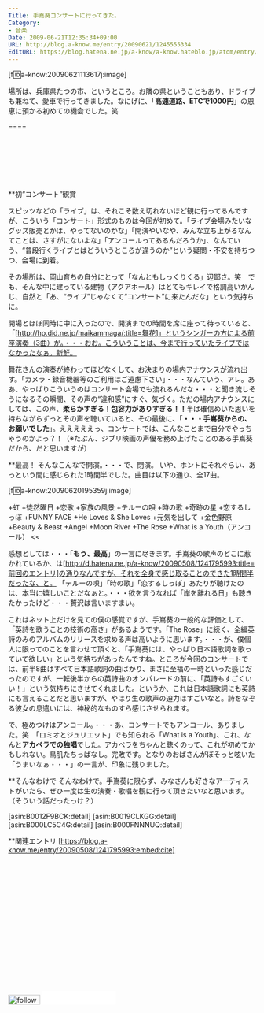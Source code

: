 ```yaml
---
Title: 手嶌葵コンサートに行ってきた。
Category:
- 音楽
Date: 2009-06-21T12:35:34+09:00
URL: http://blog.a-know.me/entry/20090621/1245555334
EditURL: https://blog.hatena.ne.jp/a-know/a-know.hateblo.jp/atom/entry/12921228815727980029
---
```


[f:id:a-know:20090621113617j:image]

場所は、兵庫県たつの市、というところ。お隣の県ということもあり、ドライブも兼ねて、愛車で行ってきました。なにげに、「<span style="font-weight:bold;">高速道路、ETCで1000円</span>」の恩恵に預かる初めての機会でした。笑

====

<script async src="//pagead2.googlesyndication.com/pagead/js/adsbygoogle.js"></script>
<!-- article-top -->
<ins class="adsbygoogle"
     style="display:inline-block;width:728px;height:90px"
     data-ad-client="ca-pub-3463034538369189"
     data-ad-slot="8367620130"></ins>
<script>
(adsbygoogle = window.adsbygoogle || []).push({});
</script>

**初“コンサート”観賞

スピッツなどの「ライブ」は、それこそ数え切れないほど観に行ってるんですが、こういう「コンサート」形式のものは今回が初めて。「ライブ会場みたいなグッズ販売とかは、やってないのかな」「開演やいなや、みんな立ち上がるなんてことは、さすがにないよな」「アンコールってあるんだろうか」、なんていう、“普段行くライブとはどういうところが違うのか”という疑問・不安を持ちつつ、会場に到着。

その場所は、岡山育ちの自分にとって「なんともしっくりくる」辺鄙さ。笑　でも、そんな中に建っている建物（アクアホール）はとてもキレイで格調高いかんじ、自然と「あ、“ライブ”じゃなくて“コンサート”に来たんだな」という気持ちに。

開場とほぼ同時に中に入ったので、開演までの時間を席に座って待っていると、「[http://hp.did.ne.jp/maikammaga/:title=舞花]」というシンガーの方による前座演奏（3曲）が。・・・おお。こういうことは、今まで行っていたライブではなかったなぁ。新鮮。

舞花さんの演奏が終わってほどなくして、お決まりの場内アナウンスが流れ出す。「カメラ・録音機器等のご利用はご遠慮下さい」・・・なんていう、アレ。ああ、やっぱりこういうのはコンサート会場でも流れるんだな・・・と聞き流しそうになるその瞬間、その声の“違和感”にすぐ、気づく。ただの場内アナウンスにしては、この声、<span style="font-weight:bold;">柔らかすぎる！包容力がありすぎる！！</span>半ば確信めいた思いを持ちながらずっとその声を聴いていると、その最後に、「<span style="font-weight:bold;">・・・手嶌葵からの、お願いでした</span>」。えええええっ、コンサートでは、こんなことまで自分でやっちゃうのかよっ？！（※たぶん、ジブリ映画の声優を務め上げたことのある手嶌葵だから、だと思いますが）


**最高！
そんなこんなで開演。・・・で、閉演。
いや、ホントにそれぐらい、あっという間に感じられた1時間半でした。曲目は以下の通り、全17曲。

[f:id:a-know:20090620195359j:image]


>>
+虹
+徒然曜日
+恋歌
+家族の風景
+テルーの唄
+時の歌
+奇跡の星
+恋するしっぽ
+FUNNY FACE
+He Loves & She Loves
+元気を出して
+金色野原
+Beauty & Beast
+Angel
+Moon River
+The Rose
+What is a Youth（アンコール）
<<


感想としては・・・「<span style="font-weight:bold;">もう、最高</span>」の一言に尽きます。手嶌葵の歌声のどこに惹かれているか、は[http://d.hatena.ne.jp/a-know/20090508/1241795993:title=前回のエントリ]の通りなんですが、それを全身で感じ取ることのできた1時間半だったな、と。
「テルーの唄」「時の歌」「恋するしっぽ」あたりが聴けたのは、本当に嬉しいことだなぁと。・・・欲を言うなれば「岸を離れる日」も聴きたかったけど・・・贅沢は言いますまい。

これはネット上だけを見ての僕の感覚ですが、手嶌葵の一般的な評価として、「英詩を歌うことの技術の高さ」があるようです。「The Rose」に続く、全編英詩のみのアルバムのリリースを求める声は高いように思います。・・・が、僕個人に限ってのことを言わせて頂くと、「手嶌葵には、やっぱり日本語歌詞を歌っていて欲しい」という気持ちがあったんですね。ところが今回のコンサートでは、前半8曲はすべて日本語歌詞の曲ばかり、まさに至福の一時といった感じだったのですが、一転後半からの英詩曲のオンパレードの前に、「英詩もすごくいい！」という気持ちにさせてくれました。というか、これは日本語歌詞にも英詩にも言えることだと思いますが、やはり生の歌声の迫力はすごいなと。詩をなぞる彼女の息遣いには、神秘的なものすら感じさせられます。

で、極めつけはアンコール。・・・あ、コンサートでもアンコール、ありました。笑　「ロミオとジュリエット」でも知られる「What is a Youth」、これ、なんと<span style="font-weight:bold;">アカペラでの独唱</span>でした。アカペラをちゃんと聴くのって、これが初めてかもしれない。鳥肌たちっぱなし。完敗です。となりのおばさんがぼそっと呟いた「うまいなぁ・・・」の一言が、印象に残りました。


**そんなわけで
そんなわけで。手嶌葵に限らず、みなさんも好きなアーティストがいたら、ぜひ一度は生の演奏・歌唱を観に行って頂きたいなと思います。（そういう話だったっけ？）


[asin:B0012F9BCK:detail]
[asin:B0019CLKGG:detail]
[asin:B000LC5C4G:detail]
[asin:B000FNNNUQ:detail]


**関連エントリ
[https://blog.a-know.me/entry/20090508/1241795993:embed:cite]



<script async src="//pagead2.googlesyndication.com/pagead/js/adsbygoogle.js"></script>
<!-- article-bottom2 -->
<ins class="adsbygoogle"
     style="display:inline-block;width:300px;height:250px"
     data-ad-client="ca-pub-3463034538369189"
     data-ad-slot="5274552934"></ins>
<script>
(adsbygoogle = window.adsbygoogle || []).push({});
</script>


<div>
<a href='http://cloud.feedly.com/#subscription%2Ffeed%2Fhttp%3A%2F%2Fblog.a-know.me%2Ffeed'  target='blank'><img id='feedlyFollow' src='//s3.feedly.com/img/follows/feedly-follow-rectangle-volume-small_2x.png' alt='follow us in feedly' width='65' height='20'></a>

<iframe src="//blog.hatena.ne.jp/a-know/a-know.hateblo.jp/subscribe/iframe" allowtransparency="true" frameborder="0" scrolling="no" width="150" height="28"></iframe>
</div>
